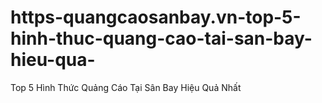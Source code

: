 # https-quangcaosanbay.vn-top-5-hinh-thuc-quang-cao-tai-san-bay-hieu-qua-
Top 5 Hình Thức Quảng Cáo Tại Sân Bay Hiệu Quả Nhất
